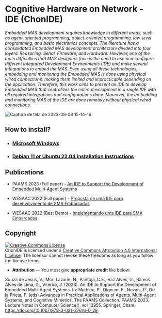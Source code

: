 # Cognitive Hardware on Network - IDE (ChonIDE)
_Embedded MAS development requires knowledge in different areas, such as agent-oriented programming, object-oriented programming, low-level programming, and basic electronics concepts. The literature has a consolidated Embedded MAS development architecture divided into four layers: Reasoning, Serial, Firmware, and Hardware. However, one of the main difficulties that MAS designers face is the need to use and configure different Integrated Development Environments (IDE) and make several integrations to embed the MAS. Even using all these technologies, embedding and monitoring the Embedded MAS is done using physical wired connections, making them limited and impracticable depending on the application. Therefore, this work aims to present an IDE to develop Embedded MAS that centralizes the entire development in a single IDE with all required integrations and configurations done. Moreover, the embedding and monitoring MAS of the IDE are done remotely without physical wired connections._

![Captura de tela de 2023-09-08 15-14-16](https://github.com/chon-group/chonIDE/assets/32855001/28799173-245a-4ce0-8ace-0cd2c06733d2)


## How to install?

+ ### [Microsoft Windows](https://github.com/chon-group/chonIDE/blob/main/doc/01-installation/windows.md)
+ ### [Debian 11 or Ubuntu 22.04 installation instructions](https://github.com/chon-group/chonIDE/blob/main/doc/01-installation/debian-and-Ubuntu.md) 

## Publications
+ PAAMS 2023 (Full paper) - [An IDE to Support the Development of Embedded Multi-Agent Systems](https://www.researchgate.net/publication/372282731_An_IDE_to_Support_the_Development_of_Embedded_Multi-Agent_Systems)
  
+ WESAAC 2022 (Full paper) - [Proposta de uma IDE para desenvolvimento de SMA Embarcados](https://www.researchgate.net/publication/362837129_Proposta_de_uma_IDE_para_desenvolvimento_de_SMA_Embarcados)

+ WESAAC 2022 (Best Demo) - [Implementando uma IDE para SMA Embarcados](https://www.researchgate.net/publication/363108136_Implementando_uma_IDE_para_SMA_Embarcados)

## Copyright
<a rel="license" href="http://creativecommons.org/licenses/by/4.0/"><img alt="Creative Commons License" style="border-width:0" src="https://i.creativecommons.org/l/by/4.0/88x31.png" /></a><br />ChonIDE is licensed under a <a rel="license" href="http://creativecommons.org/licenses/by/4.0/">Creative Commons Attribution 4.0 International License</a>. The licensor cannot revoke these freedoms as long as you follow the license terms:

* __Attribution__ — You must give __appropriate credit__ like below:

Souza de Jesus, V., Mori Lazarin, N., Pantoja, C.E., Vaz Alves, G., Ramos Alves de Lima, G., Viterbo, J. (2023). An IDE to Support the Development of Embedded Multi-Agent Systems. In: Mathieu, P., Dignum, F., Novais, P., De la Prieta, F. (eds) Advances in Practical Applications of Agents, Multi-Agent Systems, and Cognitive Mimetics. The PAAMS Collection. PAAMS 2023. Lecture Notes in Computer Science(), vol 13955. Springer, Cham. https://doi.org/10.1007/978-3-031-37616-0_29
